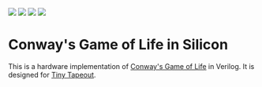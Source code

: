 ![](../../workflows/gds/badge.svg) ![](../../workflows/docs/badge.svg) ![](../../workflows/test/badge.svg) ![](../../workflows/fpga/badge.svg)

# Conway's Game of Life in Silicon

This is a hardware implementation of [Conway's Game of Life](https://en.wikipedia.org/wiki/Conway%27s_Game_of_Life) in Verilog. It is designed for [Tiny Tapeout](https://tinytapeout.com).

